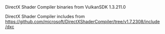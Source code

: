 DirectX Shader Compiler binaries from VulkanSDK 1.3.211.0

DirectX Shader Compiler includes from https://github.com/microsoft/DirectXShaderCompiler/tree/v1.7.2308/include/dxc
